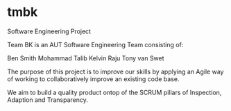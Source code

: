 # tmbk
Software Engineering Project

Team BK is an AUT Software Engineering Team consisting of:

Ben Smith
Mohammad Talib
Kelvin Raju
Tony van Swet

The purpose of this project is to improve our skills by applying an Agile way of working to collaboratively improve an existing code base.

We aim to build a quality product ontop of the SCRUM pillars of Inspection, Adaption and Transparency.
